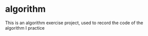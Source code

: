# algorithm
This is an algorithm exercise project, used to record the code of the algorithm I practice
